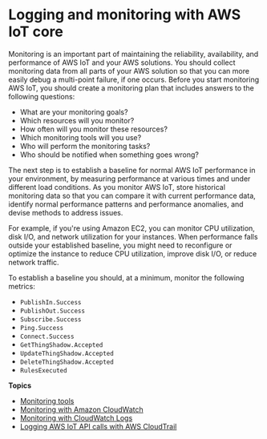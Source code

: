 # Logging and monitoring with AWS IoT core<a name="monitoring_overview"></a>

Monitoring is an important part of maintaining the reliability, availability, and performance of AWS IoT and your AWS solutions\. You should collect monitoring data from all parts of your AWS solution so that you can more easily debug a multi\-point failure, if one occurs\. Before you start monitoring AWS IoT, you should create a monitoring plan that includes answers to the following questions:
+ What are your monitoring goals?
+ Which resources will you monitor?
+ How often will you monitor these resources?
+ Which monitoring tools will you use?
+ Who will perform the monitoring tasks?
+ Who should be notified when something goes wrong?

The next step is to establish a baseline for normal AWS IoT performance in your environment, by measuring performance at various times and under different load conditions\. As you monitor AWS IoT, store historical monitoring data so that you can compare it with current performance data, identify normal performance patterns and performance anomalies, and devise methods to address issues\.

For example, if you're using Amazon EC2, you can monitor CPU utilization, disk I/O, and network utilization for your instances\. When performance falls outside your established baseline, you might need to reconfigure or optimize the instance to reduce CPU utilization, improve disk I/O, or reduce network traffic\.

To establish a baseline you should, at a minimum, monitor the following metrics:
+ `PublishIn.Success`
+ `PublishOut.Success`
+ `Subscribe.Success`
+ `Ping.Success`
+ `Connect.Success`
+ `GetThingShadow.Accepted`
+ `UpdateThingShadow.Accepted`
+ `DeleteThingShadow.Accepted`
+ `RulesExecuted`

**Topics**
+ [Monitoring tools](monitoring_automated_manual.md)
+ [Monitoring with Amazon CloudWatch](monitoring-cloudwatch.md)
+ [Monitoring with CloudWatch Logs](cloud-watch-logs.md)
+ [Logging AWS IoT API calls with AWS CloudTrail](iot-using-cloudtrail.md)